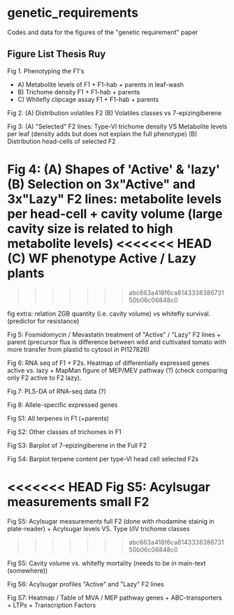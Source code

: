 # genetic_requirements
Codes and data for the figures of the "genetic requirement" paper

## Figure List Thesis Ruy 

Fig 1. Phenotyping the F1's
* A) Metabolite levels of F1 + F1-hab + parents in leaf-wash
* B) Trichome density  F1 + F1-hab + parents
* C) Whitefly clipcage assay F1 + F1-hab + parents

Fig 2: (A) Distribution volatiles F2
       (B) Volatiles classes vs 7-epizingiberene

Fig 3: (A) "Selected" F2 lines: Type-VI trichome density VS Metabolite levels per leaf (density adds but does not explain the full phenotype)
       (B) Distribution head-cells of selected F2

Fig 4: (A) Shapes of 'Active' & 'lazy'
       (B) Selection on 3x"Active" and 3x"Lazy" F2 lines: metabolite levels per head-cell + cavity volume (large cavity size is related to high metabolite levels)
<<<<<<< HEAD
       (C) WF phenotype Active / Lazy plants
=======
>>>>>>> abc663a418f6ca814333838673150b06c06848c0

fig extra: relation ZGB quantity (i.e. cavity volume) vs whitefly survival. (predictor for resistance)

Fig 5: Fosmidomycin / Mevastatin treatment of "Active" / "Lazy" F2 lines + parent (precursor flux is difference between wild and cultivated tomato with more transfer from plastid to cytosol in PI127826)

Fig 6: RNA seq of F1 + F2s. Heatmap of differentially expressed genes active vs. lazy + MapMan figure of MEP/MEV pathway (?) (check comparing only F2 active to F2 lazy). 

Fig.7: PLS-DA of RNA-seq data (?)

Fig 8: Allele-specific expressed genes

Fig S1: All terpenes in F1 (+parents)

Fig S2: Other classes of trichomes in F1

Fig S3: Barplot of 7-epizingiberene in the Full F2

Fig S4: Barplot terpene content per type-VI head cell selected F2s

<<<<<<< HEAD
Fig S5: Acylsugar measurements small F2
=======
Fig S5: Acylsugar measurements full F2 (done with rhodamine stainig in plate-reader) + Acylsugar levels VS. Type I/IV trichome classes
>>>>>>> abc663a418f6ca814333838673150b06c06848c0

Fig S5: Cavity volume vs. whitefly mortality (needs to be in main-text (somewhere))

Fig S6: Acylsugar profiles "Active" and "Lazy" F2 lines

Fig S7: Heatmap / Table of MVA / MEP pathway genes + ABC-transporters + LTPs + Transcription Factors

